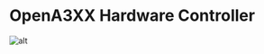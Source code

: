 # OpenA3XX Hardware Controller

![alt](https://github.com/OpenA3XX/opena3xx.hardware.controller/preview.gif?raw=true)
